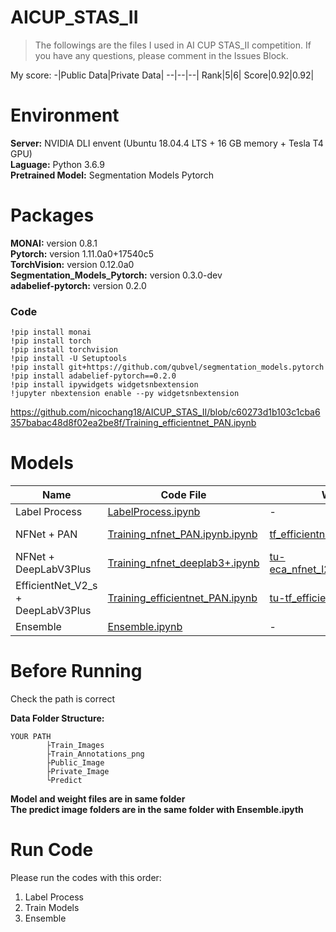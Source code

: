 # AICUP_STAS_II
>The followings are the files I used in AI CUP STAS_II competition. If you have any questions, please comment in the Issues Block.

My score:
-|Public Data|Private Data|
--|--|--|
Rank|5|6|
Score|0.92|0.92|

# Environment
**Server:** NVIDIA DLI envent (Ubuntu 18.04.4 LTS + 16 GB memory + Tesla T4 GPU)  
**Laguage:** Python 3.6.9  
**Pretrained Model:** Segmentation Models Pytorch

# Packages
**MONAI:** version 0.8.1  
**Pytorch:** version 1.11.0a0+17540c5  
**TorchVision:** version 0.12.0a0  
**Segmentation_Models_Pytorch:** version 0.3.0-dev  
**adabelief-pytorch:** version 0.2.0  

### Code
```
!pip install monai
!pip install torch
!pip install torchvision
!pip install -U Setuptools
!pip install git+https://github.com/qubvel/segmentation_models.pytorch
!pip install adabelief-pytorch==0.2.0
!pip install ipywidgets widgetsnbextension
!jupyter nbextension enable --py widgetsnbextension
```
https://github.com/nicochang18/AICUP_STAS_II/blob/c60273d1b103c1cba6357babac48d8f02ea2be8f/Training_efficientnet_PAN.ipynb
# Models
Name|Code File|Weight File|Result|
--|--|--|--|
Label Process|[LabelProcess.ipynb](https://github.com/nicochang18/AICUP_STAS_II/blob/9e0fdd11a78758a489932799ccf34c7ce162c49d/LabelProcess.ipynb)|-|
NFNet + PAN|[Training_nfnet_PAN.ipynb.ipynb](https://github.com/nicochang18/AICUP_STAS_II/blob/9e0fdd11a78758a489932799ccf34c7ce162c49d/Training_nfnet_PAN.ipynb)|[tf_efficientnetv2_m_in21ft1k.pth]()|[Result 1]()|
NFNet + DeepLabV3Plus|[Training_nfnet_deeplab3+.ipynb](https://github.com/nicochang18/AICUP_STAS_II/blob/9e0fdd11a78758a489932799ccf34c7ce162c49d/Training_nfnet_deeplab3+.ipynb)|[tu-eca_nfnet_l2_DeepLabV3Plus.pth]()|[Result 2]()|
EfficientNet_V2_s + DeepLabV3Plus|[Training_efficientnet_PAN.ipynb](https://github.com/nicochang18/AICUP_STAS_II/blob/c60273d1b103c1cba6357babac48d8f02ea2be8f/Training_efficientnet_PAN.ipynb)|[tu-tf_efficientnet_b6_ns.pth]()|[Result 3]()
Ensemble|[Ensemble.ipynb](https://github.com/nicochang18/AICUP_STAS_II/blob/df05d434dec3ce15f7e252d151a143f9a063531b/Ensemble.ipynb)|-|[Result]()|

# Before Running
Check the path is correct 

**Data Folder Structure:**  
```
YOUR PATH  
        ├Train_Images  
        ├Train_Annotations_png  
        ├Public_Image  
        ├Private_Image  
        └Predict  
```
**Model and weight files are in same folder**  
**The predict image folders are in the same folder with Ensemble.ipyth**  

# Run Code
Please run the codes with this order:
1. Label Process
2. Train Models
3. Ensemble
